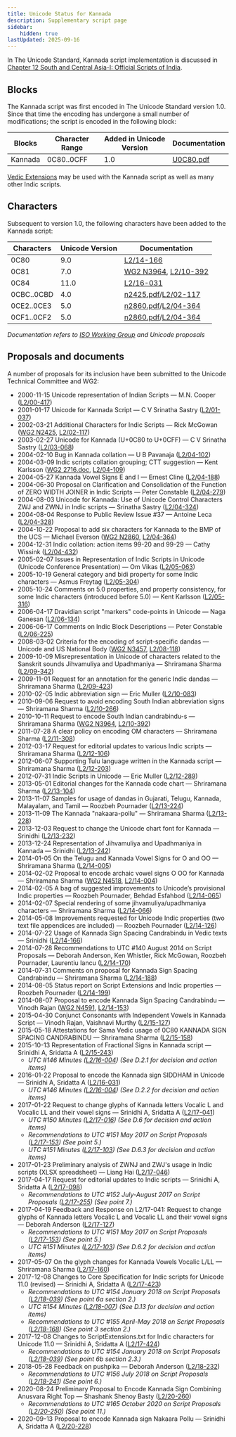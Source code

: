 ```yaml
---
title: Unicode Status for Kannada
description: Supplementary script page
sidebar:
    hidden: true
lastUpdated: 2025-09-16
---
```


In The Unicode Standard, Kannada script implementation is discussed in [Chapter 12 South and Central Asia-I: Official Scripts of India](http://www.unicode.org/versions/latest/ch12.pdf).

## Blocks

The Kannada script was first encoded in The Unicode Standard version 1.0. Since that time the encoding has undergone a small number of modifications; the script is encoded in the following block:

| Blocks | Character Range | Added in Unicode Version | Documentation |
| ------ | --------------- | ------------------------ | ------------- |
| Kannada  |  0C80..0CFF  |  1.0  |  [U0C80.pdf](http://www.unicode.org/charts/PDF/U0C80.pdf)  |

[Vedic Extensions](https://scriptsource.org/entry/nb2xvfymgv) may be used with the Kannada script as well as many other Indic scripts.

## Characters

Subsequent to version 1.0, the following characters have been added to the Kannada script:

| Characters | Unicode Version | Documentation |
| ---------- | --------------- | ------------- |
| 0C80 |  9.0  |  [L2/14-166](http://www.unicode.org/cgi-bin/GetMatchingDocs.pl?L2/14-166)  |
| 0C81 | 7.0 | [WG2 N3964](https://www.unicode.org/wg2/docs/n3964.pdf), [L2/10-392](http://www.unicode.org/cgi-bin/GetMatchingDocs.pl?L2/10-392) |
| 0C84  |  11.0  |  [L2/16-031](http://www.unicode.org/cgi-bin/GetMatchingDocs.pl?L2/16-031)  |
| 0CBC..0CBD  |  4.0 |  [n2425.pdf](https://www.unicode.org/wg2/docs/n2425.pdf)/[L2/02-117](http://www.unicode.org/cgi-bin/GetMatchingDocs.pl?L2/02-117)  |
| 0CE2..0CE3  |  5.0  |  [n2860.pdf](https://www.unicode.org/wg2/docs/n2860.pdf)/[L2/04-364](http://www.unicode.org/cgi-bin/GetMatchingDocs.pl?L2/04-364)  |
| 0CF1..0CF2  |  5.0  |  [n2860.pdf](https://www.unicode.org/wg2/docs/n2860.pdf)/[L2/04-364](http://www.unicode.org/cgi-bin/GetMatchingDocs.pl?L2/04-364)  |

_Documentation refers to [ISO Working Group](https://www.unicode.org/wg2/) and Unicode proposals_

## Proposals and documents

A number of proposals for its inclusion have been submitted to the Unicode Technical Committee and WG2:
- 2000-11-15 Unicode representation of Indian Scripts — M.N. Cooper ([L2/00-417](http://www.unicode.org/cgi-bin/GetMatchingDocs.pl?L2/00-417))
- 2001-01-17 Unicode for Kannada Script — C V Srinatha Sastry ([L2/01-037](http://www.unicode.org/cgi-bin/GetMatchingDocs.pl?L2/01-037))
- 2002-03-21 Additional Characters for Indic Scripts — Rick McGowan ([WG2 N2425](https://www.unicode.org/wg2/docs/n2425.pdf), [L2/02-117](http://www.unicode.org/cgi-bin/GetMatchingDocs.pl?L2/02-117))
- 2003-02-27 Unicode for Kannada (U+0C80 to U+0CFF) — C V Srinatha Sastry ([L2/03-068](http://www.unicode.org/cgi-bin/GetMatchingDocs.pl?L2/03-068))
- 2004-02-10 Bug in Kannada collation — U B Pavanaja ([L2/04-102](http://www.unicode.org/cgi-bin/GetMatchingDocs.pl?L2/04-102))
- 2004-03-09 Indic scripts collation grouping; CTT suggestion — Kent Karlsson ([WG2 2716.doc](https://www.unicode.org/wg2/docs/n2716.doc), [L2/04-109](http://www.unicode.org/cgi-bin/GetMatchingDocs.pl?L2/04-109))
- 2004-05-27 Kannada Vowel Signs E and I — Ernest Cline ([L2/04-188](http://www.unicode.org/cgi-bin/GetMatchingDocs.pl?L2/04-188))
- 2004-06-30 Proposal on Clarification and Consolidation of the Function of ZERO WIDTH JOINER in Indic Scripts — Peter Constable ([L2/04-279](http://www.unicode.org/cgi-bin/GetMatchingDocs.pl?L2/04-279))
- 2004-08-03 Unicode for Kannada: Use of Unicode Control Characters ZWJ and ZWNJ in Indic scripts — Srinatha Sastry ([L2/04-324](http://www.unicode.org/cgi-bin/GetMatchingDocs.pl?L2/04-324))
- 2004-08-04 Response to Public Review Issue #37 — Antoine Leca ([L2/04-328](http://www.unicode.org/cgi-bin/GetMatchingDocs.pl?L2/04-328))
- 2004-10-22 Proposal to add six characters for Kannada to the BMP of the UCS — Michael Everson ([WG2 N2860](https://www.unicode.org/wg2/docs/n2860.pdf), [L2/04-364](http://www.unicode.org/cgi-bin/GetMatchingDocs.pl?L2/04-364))
- 2004-12-31 Indic collation: action items 99-20 and 99-29 — Cathy Wissink ([L2/04-432](http://www.unicode.org/cgi-bin/GetMatchingDocs.pl?L2/04-432))
- 2005-02-07 Issues in Representation of Indic Scripts in Unicode (Unicode Conference Presentation) — Om Vikas ([L2/05-063](http://www.unicode.org/cgi-bin/GetMatchingDocs.pl?L2/05-063))
- 2005-10-19 General category and bidi property for some Indic characters — Asmus Freytag ([L2/05-304](http://www.unicode.org/cgi-bin/GetMatchingDocs.pl?L2/05-304))
- 2005-10-24 Comments on 5.0 properties, and property consistency, for some Indic characters (introduced before 5.0) — Kent Karlsson ([L2/05-316](http://www.unicode.org/cgi-bin/GetMatchingDocs.pl?L2/05-316))
- 2006-04-17 Dravidian script "markers" code-points in Unicode — Naga Ganesan ([L2/06-134](http://www.unicode.org/cgi-bin/GetMatchingDocs.pl?L2/06-134))
- 2006-06-17 Comments on Indic Block Descriptions — Peter Constable ([L2/06-225](http://www.unicode.org/cgi-bin/GetMatchingDocs.pl?L2/06-225))
- 2008-03-02 Criteria for the encoding of script-specific dandas — Unicode and US National Body  ([WG2 N3457](https://www.unicode.org/wg2/docs/n3457.pdf), [L2/08-118](http://www.unicode.org/cgi-bin/GetMatchingDocs.pl?L2/08-118))
- 2009-10-09 Misrepresentation in Unicode of characters related to the Sanskrit sounds Jihvamuliya and Upadhmaniya — Shriramana Sharma ([L2/09-342](http://www.unicode.org/cgi-bin/GetMatchingDocs.pl?L2/09-342))
- 2009-11-01 Request for an annotation for the generic Indic dandas — Shriramana Sharma ([L2/09-423](http://www.unicode.org/cgi-bin/GetMatchingDocs.pl?L2/09-423))
- 2010-02-05 Indic abbreviation sign — Eric Muller ([L2/10-083](http://www.unicode.org/cgi-bin/GetMatchingDocs.pl?L2/10-083))
- 2010-09-06 Request to avoid encoding South Indian abbreviation signs — Shriramana Sharma ([L2/10-266](http://www.unicode.org/cgi-bin/GetMatchingDocs.pl?L2/10-266))
- 2010-10-11 Request to encode South Indian candrabindu-s — Shriramana Sharma ([WG2 N3964](https://www.unicode.org/wg2/docs/n3964.pdf), [L2/10-392](http://www.unicode.org/cgi-bin/GetMatchingDocs.pl?L2/10-392))
- 2011-07-28 A clear policy on encoding OM characters — Shriramana Sharma ([L2/11-308](http://www.unicode.org/cgi-bin/GetMatchingDocs.pl?L2/11-308))
- 2012-03-17 Request for editorial updates to various Indic scripts — Shriramana Sharma ([L2/12-106](http://www.unicode.org/cgi-bin/GetMatchingDocs.pl?L2/12-106))
- 2012-06-07 Supporting Tulu language written in the Kannada script — Shriramana Sharma ([L2/12-203](http://www.unicode.org/cgi-bin/GetMatchingDocs.pl?L2/12-203))
- 2012-07-31 Indic Scripts in Unicode — Eric Muller ([L2/12-289](http://www.unicode.org/cgi-bin/GetMatchingDocs.pl?L2/12-289))
- 2013-05-01 Editorial changes for the Kannada code chart — Shriramana Sharma ([L2/13-104](http://www.unicode.org/cgi-bin/GetMatchingDocs.pl?L2/13-104))
- 2013-11-07 Samples for usage of dandas in Gujarati, Telugu, Kannada, Malayalam, and Tamil — Roozbeh Pournader ([L2/13-224](http://www.unicode.org/cgi-bin/GetMatchingDocs.pl?L2/13-224))
- 2013-11-09 The Kannada "nakaara-pollu" — Shriramana Sharma ([L2/13-228](http://www.unicode.org/cgi-bin/GetMatchingDocs.pl?L2/13-228))
- 2013-12-03 Request to change the Unicode chart font for Kannada — Srinidhi ([L2/13-232](http://www.unicode.org/cgi-bin/GetMatchingDocs.pl?L2/13-232))
- 2013-12-24 Representation of Jihvamuliya and Upadhmaniya in Kannada — Srinidhi ([L2/13-242](http://www.unicode.org/cgi-bin/GetMatchingDocs.pl?L2/13-242))
- 2014-01-05 On the Telugu and Kannada Vowel Signs for O and OO — Shriramana Sharma ([L2/14-005](http://www.unicode.org/cgi-bin/GetMatchingDocs.pl?L2/14-005))
- 2014-02-02 Proposal to encode archaic vowel signs O OO for Kannada — Shriramana Sharma ([WG2 N4518](https://www.unicode.org/wg2/docs/n4518.pdf), [L2/14-004](http://www.unicode.org/cgi-bin/GetMatchingDocs.pl?L2/14-004))
- 2014-02-05 A bag of suggested improvements to Unicode’s provisional Indic properties — Roozbeh Pournader, Behdad Esfahbod ([L2/14-065](http://www.unicode.org/cgi-bin/GetMatchingDocs.pl?L2/14-065))
- 2014-02-07 Special rendering of some jihvamuliya/upadhmaniya characters — Shriramana Sharma  ([L2/14-066](http://www.unicode.org/cgi-bin/GetMatchingDocs.pl?L2/14-066))
- 2014-05-08 Improvements requested for Unicode Indic properties (two text file appendices are included) — Roozbeh Pournader ([L2/14-126](http://www.unicode.org/cgi-bin/GetMatchingDocs.pl?L2/14-126))
- 2014-07-22 Usage of Kannada Sign Spacing Candrabindu in Vedic texts — Srinidhi ([L2/14-166](http://www.unicode.org/cgi-bin/GetMatchingDocs.pl?L2/14-166))
- 2014-07-28 Recommendations to UTC #140 August 2014 on Script Proposals — Deborah Anderson, Ken Whistler, Rick McGowan, Roozbeh Pournader, Laurentiu Iancu ([L2/14-170](http://www.unicode.org/cgi-bin/GetMatchingDocs.pl?L2/14-170))
- 2014-07-31 Comments on proposal for Kannada Sign Spacing Candrabindu — Shriramana Sharma ([L2/14-188](http://www.unicode.org/cgi-bin/GetMatchingDocs.pl?L2/14-188))
- 2014-08-05 Status report on Script Extensions and Indic properties — Roozbeh Pournader ([L2/14-199](http://www.unicode.org/cgi-bin/GetMatchingDocs.pl?L2/14-199))
- 2014-08-07 Proposal to encode Kannada Sign Spacing Candrabindu — Vinodh Rajan ([WG2 N4591](https://www.unicode.org/wg2/docs/n4591.pdf), [L2/14-153](http://www.unicode.org/cgi-bin/GetMatchingDocs.pl?L2/14-153))
- 2015-04-30 Conjunct Consonants with Independent Vowels in Kannada Script — Vinodh Rajan, Vaishnavi Murthy ([L2/15-127](http://www.unicode.org/cgi-bin/GetMatchingDocs.pl?L2/15-127))
- 2015-05-18 Attestations for Sama Vedic usage of 0C80 KANNADA SIGN SPACING CANDRABINDU — Shriramana Sharma ([L2/15-158](http://www.unicode.org/cgi-bin/GetMatchingDocs.pl?L2/15-158))
- 2015-10-13 Representation of Fractional Signs in Kannada script — Srinidhi A, Sridatta A ([L2/15-243](http://www.unicode.org/cgi-bin/GetMatchingDocs.pl?L2/15-243))
  - _UTC #146 Minutes ([L2/16-004](http://www.unicode.org/cgi-bin/GetMatchingDocs.pl?L2/16-004)) (See D.2.1 for decision and action items)_
- 2016-01-22 Proposal to encode the Kannada sign SIDDHAM in Unicode — Srinidhi A, Sridatta A ([L2/16-031](http://www.unicode.org/cgi-bin/GetMatchingDocs.pl?L2/16-031))
  - _UTC #146 Minutes ([L2/16-004](http://www.unicode.org/cgi-bin/GetMatchingDocs.pl?L2/16-004)) (See D.2.2 for decision and action items)_
- 2017-01-22 Request to change glyphs of Kannada letters Vocalic L and Vocalic LL and their vowel signs — Srinidhi A, Sridatta A ([L2/17-041](http://www.unicode.org/cgi-bin/GetMatchingDocs.pl?L2/17-041))
  - _UTC #150 Minutes ([L2/17-016](http://www.unicode.org/L2/L2017/17016.htm)) (See D.6 for decision and action items)_
  - _Recommendations to UTC #151 May 2017 on Script Proposals ([L2/17-153](http://www.unicode.org/cgi-bin/GetMatchingDocs.pl?L2/17-153)) (See point 5.)_
  - _UTC #151 Minutes ([L2/17-103](http://www.unicode.org/L2/L2017/17103.htm)) (See D.6.3 for decision and action items)_
- 2017-01-23 Preliminary analysis of ZWNJ and ZWJ's usage in Indic scripts (XLSX spreadsheet) — Liang Hai ([L2/17-046](http://www.unicode.org/cgi-bin/GetMatchingDocs.pl?L2/17-046))
- 2017-04-17 Request for editorial updates to Indic scripts — Srinidhi A, Sridatta A ([L2/17-098](http://www.unicode.org/cgi-bin/GetMatchingDocs.pl?L2/17-098))
  - _Recommendations to UTC #152 July-August 2017 on Script Proposals ([L2/17-255](http://www.unicode.org/cgi-bin/GetMatchingDocs.pl?L2/17-255)) (See point 7.)_
- 2017-04-19 Feedback and Response on L2/17-041: Request to change glyphs of Kannada letters Vocalic L and Vocalic LL and their vowel signs — Deborah Anderson     ([L2/17-127](http://www.unicode.org/cgi-bin/GetMatchingDocs.pl?L2/17-127))
  - _Recommendations to UTC #151 May 2017 on Script Proposals ([L2/17-153](http://www.unicode.org/cgi-bin/GetMatchingDocs.pl?L2/17-153)) (See point 5.)_
  - _UTC #151 Minutes ([L2/17-103](http://www.unicode.org/L2/L2017/17103.htm)) (See D.6.2 for decision and action items)_
- 2017-05-07 On the glyph changes for Kannada Vowels Vocalic L/LL — Shriramana Sharma ([L2/17-160](http://www.unicode.org/cgi-bin/GetMatchingDocs.pl?L2/17-160))
- 2017-12-08 Changes to Core Specification for Indic scripts for Unicode 11.0 (revised) — Srinidhi A, Sridatta A ([L2/17-423](http://www.unicode.org/cgi-bin/GetMatchingDocs.pl?L2/17-423))
  - _Recommendations to UTC #154 January 2018 on Script Proposals ([L2/18-039](http://www.unicode.org/L2/L2018/18039-script-adhoc-rec.pdf)) (See point 6a section 2.)_
  - _UTC #154 Minutes ([L2/18-007](http://www.unicode.org/L2/L2018/18007.htm)) (See D.13 for decision and action items)_
  - _Recommendations to UTC #155 April-May 2018 on Script Proposals ([L2/18-168](http://www.unicode.org/L2/L2018/18168-script-rec.pdf)) (See point 3 section 2.)_
- 2017-12-08 Changes to ScriptExtensions.txt for Indic characters for Unicode 11.0 — Srinidhi A, Sridatta A ([L2/17-424](http://www.unicode.org/cgi-bin/GetMatchingDocs.pl?L2/17-424))
  - _Recommendations to UTC #154 January 2018 on Script Proposals ([L2/18-039](http://www.unicode.org/L2/L2018/18039-script-adhoc-rec.pdf)) (See point 6b section 2.3.)_
- 2018-05-28 Feedback on pushpika — Deborah Anderson ([L2/18-232](http://www.unicode.org/cgi-bin/GetMatchingDocs.pl?L2/18-232))
  - _Recommendations to UTC #156 July 2018 on Script Proposals ([L2/18-241](http://www.unicode.org/L2/L2018/18241-script-ad-hoc.pdf)) (See point 6.)_
- 2020-08-24 Preliminary Proposal to Encode Kannada Sign Combining Anusvara Right Top — Shashank Shenoy Basty ([L2/20-260](http://www.unicode.org/cgi-bin/GetMatchingDocs.pl?L2/20-260))
  - _Recommendations to UTC #165 October 2020 on Script Proposals ([L2/20-250](http://www.unicode.org/L2/L2020/20250-script-adhoc-rept.pdf)) (See point 11.)_
- 2020-09-13 Proposal to encode Kannada sign Nakaara Pollu — Srinidhi A, Sridatta A ([L2/20-228](http://www.unicode.org/cgi-bin/GetMatchingDocs.pl?L2/20-228))
